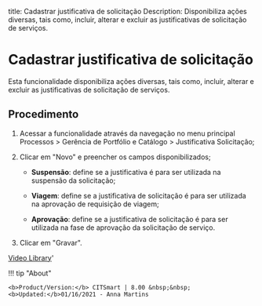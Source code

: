 title: Cadastrar justificativa de solicitação
Description: Disponibiliza ações diversas, tais como, incluir, alterar e excluir as justificativas de solicitação de serviços.
# Cadastrar justificativa de solicitação

Esta funcionalidade disponibiliza ações diversas, tais como, incluir, alterar e
excluir as justificativas de solicitação de serviços.

Procedimento
----------------

1.  Acessar a funcionalidade através da navegação no menu principal Processos \>
    Gerência de Portfólio e Catálogo \> Justificativa Solicitação;

2.  Clicar em "Novo" e preencher os campos disponibilizados;

    -   **Suspensão**: define se a justificativa é para ser utilizada na suspensão
        da solicitação;

    -   **Viagem**: define se a justificativa de solicitação é para ser utilizada na
        aprovação de requisição de viagem;

    -   **Aprovação**: define se a justificativa de solicitação é para ser utilizada
        na fase de aprovação da solicitação de serviço.

1.  Clicar em "Gravar".


<i class='fa fa-youtube-play  fa-2x' style='color:#97ce17;vertical-align: middle;'> </i> [Video Library](https://www.youtube.com/playlist?list=PLB5qK2uzf2RPUBXWp7r7A0YUQY07qkSrO)'

!!! tip "About"

    <b>Product/Version:</b> CITSmart | 8.00 &nbsp;&nbsp;
    <b>Updated:</b>01/16/2021 - Anna Martins
